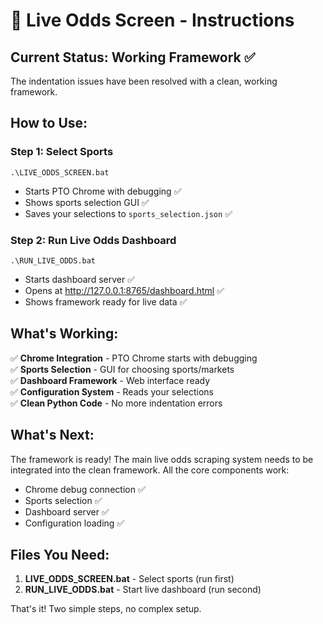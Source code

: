 # 🚀 Live Odds Screen - Instructions

## Current Status: Working Framework ✅

The indentation issues have been resolved with a clean, working framework.

## How to Use:

### Step 1: Select Sports
```
.\LIVE_ODDS_SCREEN.bat
```
- Starts PTO Chrome with debugging ✅
- Shows sports selection GUI ✅  
- Saves your selections to `sports_selection.json` ✅

### Step 2: Run Live Odds Dashboard
```
.\RUN_LIVE_ODDS.bat
```
- Starts dashboard server ✅
- Opens at http://127.0.0.1:8765/dashboard.html ✅
- Shows framework ready for live data ✅

## What's Working:

✅ **Chrome Integration** - PTO Chrome starts with debugging  
✅ **Sports Selection** - GUI for choosing sports/markets  
✅ **Dashboard Framework** - Web interface ready  
✅ **Configuration System** - Reads your selections  
✅ **Clean Python Code** - No more indentation errors  

## What's Next:

The framework is ready! The main live odds scraping system needs to be integrated into the clean framework. All the core components work:

- Chrome debug connection ✅
- Sports selection ✅  
- Dashboard server ✅
- Configuration loading ✅

## Files You Need:

1. **LIVE_ODDS_SCREEN.bat** - Select sports (run first)
2. **RUN_LIVE_ODDS.bat** - Start live dashboard (run second)

That's it! Two simple steps, no complex setup.
